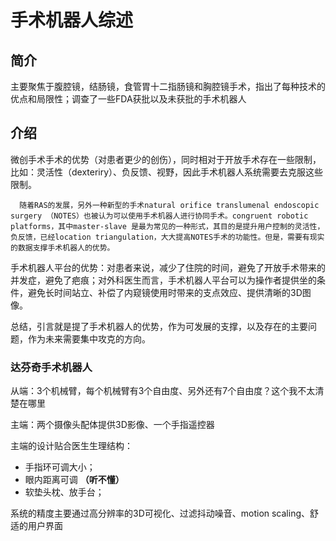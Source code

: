 

# 手术机器人综述

## 简介

主要聚焦于腹腔镜，结肠镜，食管胃十二指肠镜和胸腔镜手术，指出了每种技术的优点和局限性；调查了一些FDA获批以及未获批的手术机器人



## 介绍

​      微创手术手术的优势（对患者更少的创伤），同时相对于开放手术存在一些限制，比如：灵活性（dexteriry）、负反馈、视野，因此手术机器人系统需要去克服这些限制。

 	  随着RAS的发展，另外一种新型的手术natural orifice translumenal endoscopic surgery （NOTES）也被认为可以使用手术机器人进行协同手术。congruent robotic platforms，其中master-slave 是最为常见的一种形式，其目的是提升用户控制的灵活性，负反馈，已经location triangulation，大大提高NOTES手术的功能性。但是，需要有现实的数据支撑手术机器人的优势。

​		手术机器人平台的优势：对患者来说，减少了住院的时间，避免了开放手术带来的并发症，避免了疤痕；对外科医生而言，手术机器人平台可以为操作者提供坐的条件，避免长时间站立、补偿了内窥镜使用时带来的支点效应、提供清晰的3D图像。

​		总结，引言就是提了手术机器人的优势，作为可发展的支撑，以及存在的主要问题，作为未来需要集中攻克的方向。		



### 达芬奇手术机器人

从端：3个机械臂，每个机械臂有3个自由度、另外还有7个自由度？这个我不太清楚在哪里

主端：两个摄像头配体提供3D影像、一个手指遥控器

主端的设计贴合医生生理结构：

* 手指环可调大小；
* 眼内距离可调  **（听不懂）**
* 软垫头枕、放手台；

系统的精度主要通过高分辨率的3D可视化、过滤抖动噪音、motion scaling、舒适的用户界面